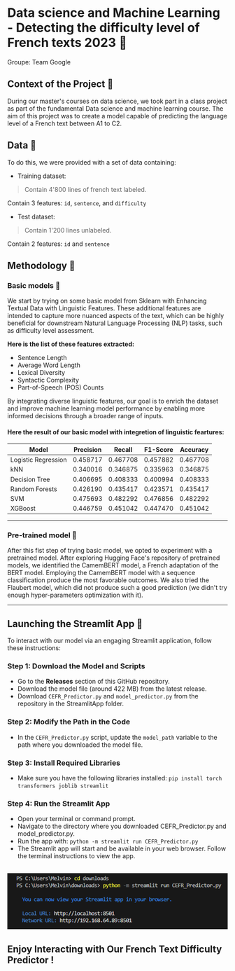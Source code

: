# Data science and Machine Learning - Detecting the difficulty level of French texts 2023 :mechanical_arm:

Groupe: Team Google

## Context of the Project :space_invader:

During our master's courses on data science, we took part in a class project as part of the fundamental Data science and machine learning course. The aim of this project was to create a model capable of predicting the language level of a French text between A1 to C2.

## Data :minidisc:
To do this, we were provided with a set of data containing:
* Training dataset: 
> Contain 4'800 lines of french text labeled.

Contain 3 features: `id`, `sentence`, and `difficulty`
 

* Test dataset:
> Contain 1'200 lines unlabeled.

Contain 2 features: `id` and `sentence`

## Methodology :ledger:
### Basic models :hatching_chick:
We start by trying on some basic model from Sklearn with Enhancing Textual Data with Linguistic Features. These additional features are intended to capture more nuanced aspects of the text, which can be highly beneficial for downstream Natural Language Processing (NLP) tasks, such as difficulty level assessment.

**Here is the list of these features extracted:**
 * Sentence Length
 * Average Word Length
 * Lexical Diversity
 * Syntactic Complexity
 * Part-of-Speech (POS) Counts

By integrating diverse linguistic features, our goal is to enrich the dataset and improve machine learning model performance by enabling more informed decisions through a broader range of inputs.

#### Here the result of our basic model with integretion of linguistic feartures:

| Model               | Precision | Recall  | F1-Score | Accuracy |
|---------------------|-----------|---------|----------|----------|
| Logistic Regression | 0.458717  | 0.467708| 0.457882 | 0.467708 |
| kNN                 | 0.340016  | 0.346875| 0.335963 | 0.346875 |
| Decision Tree       | 0.406695  | 0.408333| 0.400994 | 0.408333 |
| Random Forests      | 0.426190  | 0.435417| 0.423571 | 0.435417 |
| SVM                 | 0.475693  | 0.482292| 0.476856 | 0.482292 |
| XGBoost             | 0.446759  | 0.451042| 0.447470 | 0.451042 |

***
### Pre-trained model :eagle:
After this fist step of trying basic model, we opted to experiment with a pretrained model. After exploring Hugging Face's repository of pretrained models, we identified the CamemBERT model, a French adaptation of the BERT model. Employing the CamemBERT model with a sequence classification produce the most favorable outcomes. We also tried the Flaubert model, which did not produce such a good prediction (we didn't try enough hyper-parameters optimization with it). 

***

## Launching the Streamlit App :rocket:

To interact with our model via an engaging Streamlit application, follow these instructions:

### Step 1: Download the Model and Scripts
* Go to the **Releases** section of this GitHub repository.
* Download the model file (around 422 MB) from the latest release.
* Download `CEFR_Predictor.py` and `model_predictor.py` from the repository in the StreamlitApp folder.

### Step 2: Modify the Path in the Code
* In the `CEFR_Predictor.py` script, update the `model_path` variable to the path where you downloaded the model file. 

### Step 3: Install Required Libraries
* Make sure you have the following libraries installed: `pip install torch transformers joblib streamlit`

### Step 4: Run the Streamlit App
* Open your terminal or command prompt.
* Navigate to the directory where you downloaded CEFR_Predictor.py and model_predictor.py.
* Run the app with: `python -m streamlit run CEFR_Predictor.py`
* The Streamlit app will start and be available in your web browser. Follow the terminal instructions to view the app.
  
 &nbsp; ![Project Screenshot](images/terminal.PNG)

## Enjoy Interacting with Our French Text Difficulty Predictor !
